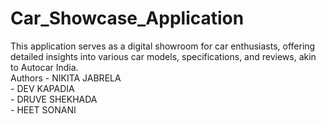 # Car_Showcase_Application
This application serves as a digital showroom for car enthusiasts, offering detailed insights into various car models, specifications, and reviews, akin to Autocar India.
<br>
Authors - NIKITA JABRELA<br>
        - DEV KAPADIA <br>
        - DRUVE SHEKHADA<br>
        - HEET SONANI

